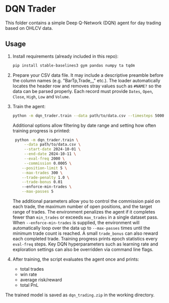 # DQN Trader

This folder contains a simple Deep Q-Network (DQN) agent for day trading based on OHLCV data.

## Usage

1. Install requirements (already included in this repo):
   ```bash
   pip install stable-baselines3 gym pandas numpy ta tqdm
   ```

2. Prepare your CSV data file. It may include a descriptive preamble before the column names (e.g. "BarTp,Trade,,," etc.). The loader automatically locates the header row and removes stray values such as `#NAME?` so the data can be parsed properly. Each record must provide `Dates`, `Open`, `Close`, `High`, `Low` and `Volume`.

3. Train the agent:
   ```bash
   python -m dqn_trader.train --data path/to/data.csv --timesteps 50000 --min_trades 30
   ```
   Additional options allow filtering by date range and setting how often training progress is printed:
   ```bash
    python -m dqn_trader.train \
        --data path/to/data.csv \
        --start-date 2024-10-01 \
        --end-date 2024-10-11 \
        --eval-freq 2000 \
        --commission 0.0005 \
       --position-limit 5 \
       --max-trades 300 \
       --trade-penalty 1.0 \
       --trade-bonus 0.01
       --enforce-min-trades \
       --max-passes 5
   ```
    The additional parameters allow you to control the commission paid on each
    trade, the maximum number of open positions, and the target range of trades.
    The environment penalizes the agent if it completes fewer than
    `min_trades` or exceeds `max_trades` in a single dataset pass. When
    `--enforce-min-trades` is supplied, the environment will automatically
    loop over the data up to `--max-passes` times until the minimum trade count
    is reached. A small `trade_bonus` can also reward each completed trade.
    Training
    progress prints epoch statistics every `eval-freq` steps. Key DQN
    hyperparameters such as learning rate and exploration settings can also be
    overridden via command line flags.

4. After training, the script evaluates the agent once and prints:
   - total trades
   - win rate
   - average risk/reward
   - total PnL

The trained model is saved as `dqn_trading.zip` in the working directory.


